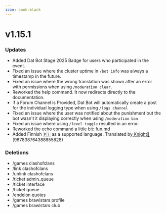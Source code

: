 ```yaml
---
icon: book-blank
---
```


# v1.15.1

### Updates

* Added Dat Bot Stage 2025 Badge for users who participated in the event.
* Fixed an issue where the cluster uptime in `/bot info` was always a timestamp in the future.
* Fixed an issue where the wrong translation was shown after an error with permissions when using `/moderation clear`.
* Reworked the help command. It now redirects directly to the documentation.
* If a Forum Channel is Provided, Dat Bot will automatically create a post for the individual logging type when using `/logs channel`
* Fixed an issue where the user was notified about the punishment but the bot wasn't it displaying correctly when using `/moderation ban`
* Fixed an issue where using `/level toggle` resulted in an error.
* Reworked the echo command a little bit: [fun.md](../our-features/fun.md "mention")
* Added Finnish 🇫🇮 as a supported language. Translated by[ Knight🌸](https://github.com/MrNamelessKnight) (987838764388855828)

### Deletions

* /games clashofclans
* /link clashofclans
* /unlink clashofclans
* /ticket admin\_queue
* /ticket interface
* /ticket queue
* /endelon quotes
* /games brawlstars profile
* /games brawlstars club

